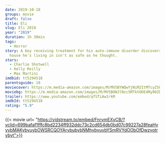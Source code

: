 ```yaml
---
date: 2019-10-18
groups: movie
draft: false
title: Eli
slug: Eli 2019
year: "2019"
duration: 1h 38min
tags:
  - Horror
story: A boy receiving treatment for his auto-immune disorder discovers that the
  house he's living in isn't as safe as he thought.
stars:
  - Charlie Shotwell
  - Kelly Reilly
  - Max Martini
imdbid: tt5294518
parentsguide: 18
moviecover: https://m.media-amazon.com/images/M/MV5BYWQwYjNiM2ItMTcyZS00ZTNmLTgwNzQtMTgwNzU5ODgxMTc3XkEyXkFqcGdeQXVyNDg4NjY5OTQ@._V1_FMjpg_UY864_.jpg
moviebg: https://m.media-amazon.com/images/M/MV5BOWJlNzc5MTktODE4My00ZDcxLTgwZDgtZDkxMDNmMjU1MWEyXkEyXkFqcGdeQXVyNjUxMjc1OTM@._V1_FMjpg_UX1280_.jpg
trailer: https://www.youtube.com/embed/qfSTiAw1rkM
imdbId: tt5294518
rating: "5.9"
---
```


{{< movie url= "https://vidstream.to/embed/FnrvmEXyCB/?vclid=699bafaf1fffc8bd2234ff932ddc73c2cd654db0bd07c99227a28feaHyyybMAKybyuybOWSRCQOYArybubybNMhybyuybYSmRVYdOObOfDwzyotrybyt">}}
